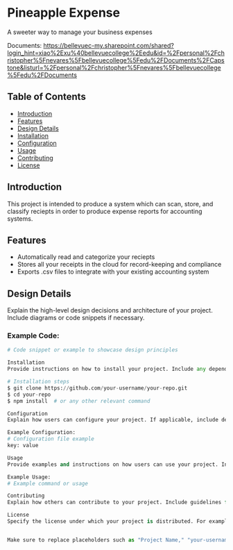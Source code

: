 # Pineapple Expense
A sweeter way to manage your business expenses

Documents:
https://bellevuec-my.sharepoint.com/shared?login_hint=xiao%2Exu%40bellevuecollege%2Eedu&id=%2Fpersonal%2Fchristopher%5Fnevares%5Fbellevuecollege%5Fedu%2FDocuments%2FCapstone&listurl=%2Fpersonal%2Fchristopher%5Fnevares%5Fbellevuecollege%5Fedu%2FDocuments

## Table of Contents
- [Introduction](#introduction)
- [Features](#features)
- [Design Details](#design-details)
- [Installation](#installation)
- [Configuration](#configuration)
- [Usage](#usage)
- [Contributing](#contributing)
- [License](#license)

## Introduction

This project is intended to produce a system which can scan, store, and classify reciepts in order to produce expense reports for accounting systems.

## Features

- Automatically read and categorize your reciepts
- Stores all your receipts in the cloud for record-keeping and compliance
- Exports .csv files to integrate with your existing accounting system

## Design Details

Explain the high-level design decisions and architecture of your project. Include diagrams or code snippets if necessary.

### Example Code:

```python
# Code snippet or example to showcase design principles

Installation
Provide instructions on how to install your project. Include any dependencies or prerequisites.

# Installation steps
$ git clone https://github.com/your-username/your-repo.git
$ cd your-repo
$ npm install  # or any other relevant command

Configuration
Explain how users can configure your project. If applicable, include details about configuration files.

Example Configuration:
# Configuration file example
key: value

Usage
Provide examples and instructions on how users can use your project. Include code snippets or command-line examples.

Example Usage:
# Example command or usage

Contributing
Explain how others can contribute to your project. Include guidelines for pull requests and any code of conduct.

License
Specify the license under which your project is distributed. For example, MIT License, Apache License, etc.


Make sure to replace placeholders such as "Project Name," "your-username," and "your-repo" with the appropriate information for your repository.
